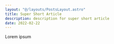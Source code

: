 ```yaml
---
layout: "@/layouts/PostsLayout.astro"
title: Super Short Article
description: description for super short article
date: 2022-02-22
---
```


Lorem ipsum
